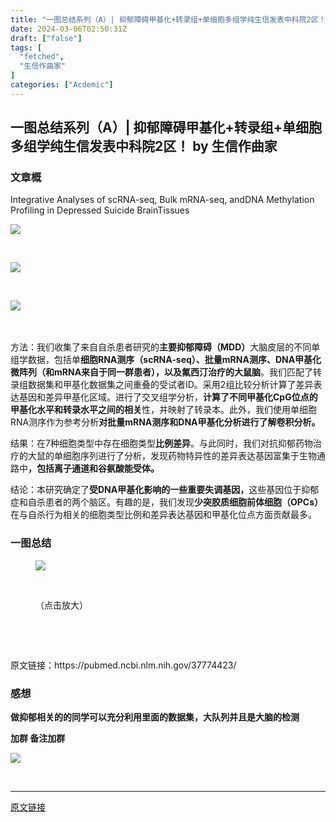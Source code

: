 ```yaml
---
title: "一图总结系列（A）| 抑郁障碍甲基化+转录组+单细胞多组学纯生信发表中科院2区！"
date: 2024-03-06T02:50:31Z
draft: ["false"]
tags: [
  "fetched",
  "生信作曲家"
]
categories: ["Acdemic"]
---
```

一图总结系列（A）| 抑郁障碍甲基化+转录组+单细胞多组学纯生信发表中科院2区！ by 生信作曲家
------
<div><section><h3><span>文章概</span></h3>Integrative Analyses of scRNA-seq, Bulk mRNA-seq, andDNA Methylation Profiling in Depressed Suicide BrainTissues</section><p><img data-galleryid="" data-imgfileid="100004985" data-ratio="0.24537037037037038" data-s="300,640" data-type="png" data-w="1080" data-src="https://mmbiz.qpic.cn/mmbiz_png/mo60jlFOtaCAIoicC85DZWK0P5gMlxjkFqzlTbYl8tzQgShk7FZWmK4hKITGG3Ph94icHAeVuG4B62Yicg8aoD1eg/640?wx_fmt=png&amp;from=appmsg" src="https://mmbiz.qpic.cn/mmbiz_png/mo60jlFOtaCAIoicC85DZWK0P5gMlxjkFqzlTbYl8tzQgShk7FZWmK4hKITGG3Ph94icHAeVuG4B62Yicg8aoD1eg/640?wx_fmt=png&amp;from=appmsg"></p><section><br></section><p><img data-galleryid="" data-imgfileid="100004986" data-ratio="0.2351851851851852" data-s="300,640" data-type="png" data-w="1080" data-src="https://mmbiz.qpic.cn/mmbiz_png/mo60jlFOtaCAIoicC85DZWK0P5gMlxjkF2ubxoCXhf7d5wkia8J3sLh6ldW3mfSibDOTJSTloib57WReqVDjC3WGvg/640?wx_fmt=png&amp;from=appmsg" src="https://mmbiz.qpic.cn/mmbiz_png/mo60jlFOtaCAIoicC85DZWK0P5gMlxjkF2ubxoCXhf7d5wkia8J3sLh6ldW3mfSibDOTJSTloib57WReqVDjC3WGvg/640?wx_fmt=png&amp;from=appmsg"></p><section><br></section><p><img data-galleryid="" data-imgfileid="100004987" data-ratio="0.5268518518518519" data-s="300,640" data-type="png" data-w="1080" data-src="https://mmbiz.qpic.cn/mmbiz_png/mo60jlFOtaCAIoicC85DZWK0P5gMlxjkFKLUcP9SZAYNZBBjXibt4up5MYWaghXpgYKTwWic5SWnU5ZYsyoD7UODw/640?wx_fmt=png&amp;from=appmsg" src="https://mmbiz.qpic.cn/mmbiz_png/mo60jlFOtaCAIoicC85DZWK0P5gMlxjkFKLUcP9SZAYNZBBjXibt4up5MYWaghXpgYKTwWic5SWnU5ZYsyoD7UODw/640?wx_fmt=png&amp;from=appmsg"></p><section><br><br>方法：我们收集了来自自杀患者研究的<strong>主要抑郁障碍（MDD）</strong>大脑皮层的不同单组学数据，包括单<strong>细胞RNA测序（scRNA-seq）、批量mRNA测序、DNA甲基化微阵列（和mRNA来自于同一群患者），以及氟西汀治疗的大鼠脑</strong>。我们匹配了转录组数据集和甲基化数据集之间重叠的受试者ID。采用2组比较分析计算了差异表达基因和差异甲基化区域。进行了交叉组学分析，<strong>计算了不同甲基化CpG位点的甲基化水平和转录水平之间的相关</strong>性，并映射了转录本。此外，我们使用单细胞RNA测序作为参考分析<strong>对批量mRNA测序和DNA甲基化分析进行了解卷积分析。</strong><p>结果：在7种细胞类型中存在细胞类型<strong>比例差异</strong>。与此同时，我们对抗抑郁药物治疗的大鼠的单细胞序列进行了分析，发现药物特异性的差异表达基因富集于生物通路中<strong>，包括离子通道和谷氨酸能受体。</strong></p><p>结论：本研究确定了<strong>受DNA甲基化影响的一些重要失调基因，</strong>这些基因位于抑郁症和自杀患者的两个脑区。有趣的是，我们发现<strong>少突胶质细胞前体细胞（OPCs）</strong>在与自杀行为相关的细胞类型比例和差异表达基因和甲基化位点方面贡献最多。</p><h3><span>一图总结</span><br></h3><figure><p><img data-galleryid="" data-imgfileid="100004989" data-ratio="0.512962962962963" data-s="300,640" data-type="png" data-w="1080" data-src="https://mmbiz.qpic.cn/mmbiz_png/mo60jlFOtaCAIoicC85DZWK0P5gMlxjkF1jUavWqVeuqgefuicNicicNNCc9Ky7KqE8icjoplu39ibC3FXvqGKubP78g/640?wx_fmt=png&amp;from=appmsg" src="https://mmbiz.qpic.cn/mmbiz_png/mo60jlFOtaCAIoicC85DZWK0P5gMlxjkF1jUavWqVeuqgefuicNicicNNCc9Ky7KqE8icjoplu39ibC3FXvqGKubP78g/640?wx_fmt=png&amp;from=appmsg"></p><p><br></p><p>（点击放大）<br></p><p><br></p><p><br></p></figure><span></span><p><span>原文链接：https://pubmed.ncbi.nlm.nih.gov/37774423/</span></p><section><h3><span>感想</span></h3></section><p><strong>做抑郁相关的的同学可以充分利用里面的数据集，大队列并且是大脑的检测<br></strong></p><p><strong>加群 备注加群<br></strong></p><p><img data-galleryid="" data-ratio="1" data-s="300,640" data-type="jpeg" data-w="512" data-src="https://mmbiz.qpic.cn/mmbiz_jpg/mo60jlFOtaBGpGicRlf1uIRz5z4icMGickywJW7jQIkU4lafb2SfXxTwtD6ia0Twl7EePYmgFGpYULxQ1Ym9GVbKibw/640?wx_fmt=jpeg" src="https://mmbiz.qpic.cn/mmbiz_jpg/mo60jlFOtaBGpGicRlf1uIRz5z4icMGickywJW7jQIkU4lafb2SfXxTwtD6ia0Twl7EePYmgFGpYULxQ1Ym9GVbKibw/640?wx_fmt=jpeg"></p><br><span></span></section><p><mp-style-type data-value="3"></mp-style-type></p></div>  
<hr>
<a href="https://mp.weixin.qq.com/s/J_knVLkZxQZbMjo7ptOfdQ",target="_blank" rel="noopener noreferrer">原文链接</a>
